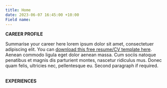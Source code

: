 ```yaml
---
title: Home
date: 2023-06-07 16:45:00 +10:00
Field name: 
---
```


**CAREER PROFILE**

Summarise your career here lorem ipsum dolor sit amet, consectetuer adipiscing elit. You can [download this free resume/CV template here](https://xheis.github.io/silver-dollop/). Aenean commodo ligula eget dolor aenean massa. Cum sociis natoque penatibus et magnis dis parturient montes, nascetur ridiculus mus. Donec quam felis, ultricies nec, pellentesque eu. Second paragraph if required.

**\
EXPERIENCES**